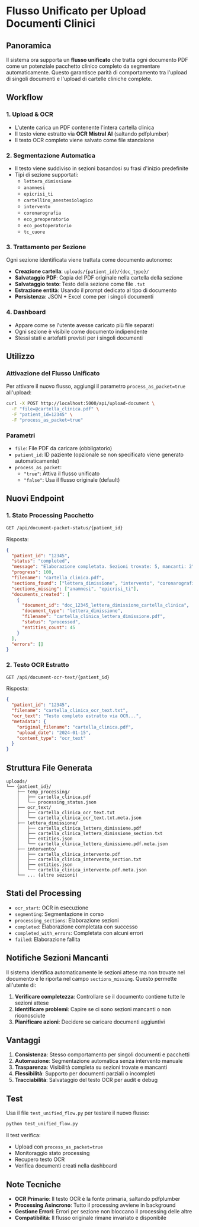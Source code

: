 # Flusso Unificato per Upload Documenti Clinici

## Panoramica

Il sistema ora supporta un **flusso unificato** che tratta ogni documento PDF come un potenziale pacchetto clinico completo da segmentare automaticamente. Questo garantisce parità di comportamento tra l'upload di singoli documenti e l'upload di cartelle cliniche complete.

## Workflow

### 1. Upload & OCR
- L'utente carica un PDF contenente l'intera cartella clinica
- Il testo viene estratto via **OCR Mistral AI** (saltando pdfplumber)
- Il testo OCR completo viene salvato come file standalone

### 2. Segmentazione Automatica
- Il testo viene suddiviso in sezioni basandosi su frasi d'inizio predefinite
- Tipi di sezione supportati:
  - `lettera_dimissione`
  - `anamnesi`
  - `epicrisi_ti`
  - `cartellino_anestesiologico`
  - `intervento`
  - `coronarografia`
  - `eco_preoperatorio`
  - `eco_postoperatorio`
  - `tc_cuore`

### 3. Trattamento per Sezione
Ogni sezione identificata viene trattata come documento autonomo:
- **Creazione cartella**: `uploads/{patient_id}/{doc_type}/`
- **Salvataggio PDF**: Copia del PDF originale nella cartella della sezione
- **Salvataggio testo**: Testo della sezione come file `.txt`
- **Estrazione entità**: Usando il prompt dedicato al tipo di documento
- **Persistenza**: JSON + Excel come per i singoli documenti

### 4. Dashboard
- Appare come se l'utente avesse caricato più file separati
- Ogni sezione è visibile come documento indipendente
- Stessi stati e artefatti previsti per i singoli documenti

## Utilizzo

### Attivazione del Flusso Unificato

Per attivare il nuovo flusso, aggiungi il parametro `process_as_packet=true` all'upload:

```bash
curl -X POST http://localhost:5000/api/upload-document \
  -F "file=@cartella_clinica.pdf" \
  -F "patient_id=12345" \
  -F "process_as_packet=true"
```

### Parametri

- `file`: File PDF da caricare (obbligatorio)
- `patient_id`: ID paziente (opzionale se non specificato viene generato automaticamente)
- `process_as_packet`: 
  - `"true"`: Attiva il flusso unificato
  - `"false"`: Usa il flusso originale (default)

## Nuovi Endpoint

### 1. Stato Processing Pacchetto
```bash
GET /api/document-packet-status/{patient_id}
```

Risposta:
```json
{
  "patient_id": "12345",
  "status": "completed",
  "message": "Elaborazione completata. Sezioni trovate: 5, mancanti: 2",
  "progress": 100,
  "filename": "cartella_clinica.pdf",
  "sections_found": ["lettera_dimissione", "intervento", "coronarografia", "eco_preoperatorio", "eco_postoperatorio"],
  "sections_missing": ["anamnesi", "epicrisi_ti"],
  "documents_created": [
    {
      "document_id": "doc_12345_lettera_dimissione_cartella_clinica",
      "document_type": "lettera_dimissione",
      "filename": "cartella_clinica_lettera_dimissione.pdf",
      "status": "processed",
      "entities_count": 45
    }
  ],
  "errors": []
}
```

### 2. Testo OCR Estratto
```bash
GET /api/document-ocr-text/{patient_id}
```

Risposta:
```json
{
  "patient_id": "12345",
  "filename": "cartella_clinica_ocr_text.txt",
  "ocr_text": "Testo completo estratto via OCR...",
  "metadata": {
    "original_filename": "cartella_clinica.pdf",
    "upload_date": "2024-01-15",
    "content_type": "ocr_text"
  }
}
```

## Struttura File Generata

```
uploads/
└── {patient_id}/
    ├── temp_processing/
    │   ├── cartella_clinica.pdf
    │   └── processing_status.json
    ├── ocr_text/
    │   ├── cartella_clinica_ocr_text.txt
    │   └── cartella_clinica_ocr_text.txt.meta.json
    ├── lettera_dimissione/
    │   ├── cartella_clinica_lettera_dimissione.pdf
    │   ├── cartella_clinica_lettera_dimissione_section.txt
    │   ├── entities.json
    │   └── cartella_clinica_lettera_dimissione.pdf.meta.json
    ├── intervento/
    │   ├── cartella_clinica_intervento.pdf
    │   ├── cartella_clinica_intervento_section.txt
    │   ├── entities.json
    │   └── cartella_clinica_intervento.pdf.meta.json
    └── ... (altre sezioni)
```

## Stati del Processing

- `ocr_start`: OCR in esecuzione
- `segmenting`: Segmentazione in corso
- `processing_sections`: Elaborazione sezioni
- `completed`: Elaborazione completata con successo
- `completed_with_errors`: Completata con alcuni errori
- `failed`: Elaborazione fallita

## Notifiche Sezioni Mancanti

Il sistema identifica automaticamente le sezioni attese ma non trovate nel documento e le riporta nel campo `sections_missing`. Questo permette all'utente di:

1. **Verificare completezza**: Controllare se il documento contiene tutte le sezioni attese
2. **Identificare problemi**: Capire se ci sono sezioni mancanti o non riconosciute
3. **Pianificare azioni**: Decidere se caricare documenti aggiuntivi

## Vantaggi

1. **Consistenza**: Stesso comportamento per singoli documenti e pacchetti
2. **Automazione**: Segmentazione automatica senza intervento manuale
3. **Trasparenza**: Visibilità completa su sezioni trovate e mancanti
4. **Flessibilità**: Supporto per documenti parziali o incompleti
5. **Tracciabilità**: Salvataggio del testo OCR per audit e debug

## Test

Usa il file `test_unified_flow.py` per testare il nuovo flusso:

```bash
python test_unified_flow.py
```

Il test verifica:
- Upload con `process_as_packet=true`
- Monitoraggio stato processing
- Recupero testo OCR
- Verifica documenti creati nella dashboard

## Note Tecniche

- **OCR Primario**: Il testo OCR è la fonte primaria, saltando pdfplumber
- **Processing Asincrono**: Tutto il processing avviene in background
- **Gestione Errori**: Errori per sezione non bloccano il processing delle altre
- **Compatibilità**: Il flusso originale rimane invariato e disponibile 